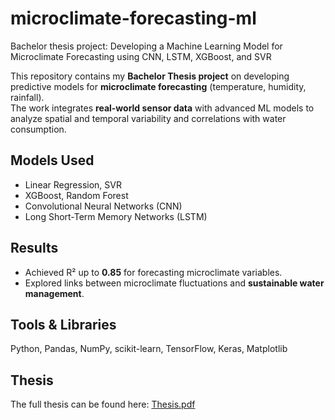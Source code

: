 # microclimate-forecasting-ml
Bachelor thesis project: Developing a Machine Learning Model for Microclimate Forecasting using CNN, LSTM, XGBoost, and SVR

This repository contains my **Bachelor Thesis project** on developing predictive models for **microclimate forecasting** (temperature, humidity, rainfall).  
The work integrates **real-world sensor data** with advanced ML models to analyze spatial and temporal variability and correlations with water consumption.

## Models Used
- Linear Regression, SVR  
- XGBoost, Random Forest  
- Convolutional Neural Networks (CNN)  
- Long Short-Term Memory Networks (LSTM)  

## Results
- Achieved R² up to **0.85** for forecasting microclimate variables.  
- Explored links between microclimate fluctuations and **sustainable water management**.  

## Tools & Libraries
Python, Pandas, NumPy, scikit-learn, TensorFlow, Keras, Matplotlib  

## Thesis
The full thesis can be found here: [Thesis.pdf](./Thesis.pdf)  
